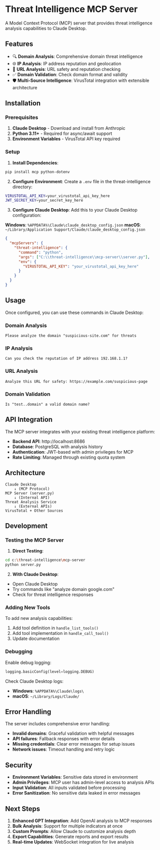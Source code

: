# Threat Intelligence MCP Server

A Model Context Protocol (MCP) server that provides threat intelligence analysis capabilities to Claude Desktop.

## Features

- 🔍 **Domain Analysis**: Comprehensive domain threat intelligence
- 🌐 **IP Analysis**: IP address reputation and geolocation  
- 🔗 **URL Analysis**: URL safety and reputation checking
- ✅ **Domain Validation**: Check domain format and validity
- 🛡️ **Multi-Source Intelligence**: VirusTotal integration with extensible architecture

## Installation

### Prerequisites

1. **Claude Desktop** - Download and install from Anthropic
2. **Python 3.11+** - Required for async/await support
3. **Environment Variables** - VirusTotal API key required

### Setup

1. **Install Dependencies**:
```bash
pip install mcp python-dotenv
```

2. **Configure Environment**:
Create a `.env` file in the threat-intelligence directory:
```bash
VIRUSTOTAL_API_KEY=your_virustotal_api_key_here
JWT_SECRET_KEY=your_secret_key_here
```

3. **Configure Claude Desktop**:
Add this to your Claude Desktop configuration:

**Windows**: `%APPDATA%\Claude\claude_desktop_config.json`
**macOS**: `~/Library/Application Support/Claude/claude_desktop_config.json`

```json
{
  "mcpServers": {
    "threat-intelligence": {
      "command": "python",
      "args": ["C:\\threat-intelligence\\mcp-server\\server.py"],
      "env": {
        "VIRUSTOTAL_API_KEY": "your_virustotal_api_key_here"
      }
    }
  }
}
```

## Usage

Once configured, you can use these commands in Claude Desktop:

### Domain Analysis
```
Please analyze the domain "suspicious-site.com" for threats
```

### IP Analysis  
```
Can you check the reputation of IP address 192.168.1.1?
```

### URL Analysis
```
Analyze this URL for safety: https://example.com/suspicious-page
```

### Domain Validation
```
Is "test..domain" a valid domain name?
```

## API Integration

The MCP server integrates with your existing threat intelligence platform:

- **Backend API**: http://localhost:8686
- **Database**: PostgreSQL with analysis history
- **Authentication**: JWT-based with admin privileges for MCP
- **Rate Limiting**: Managed through existing quota system

## Architecture

```
Claude Desktop
    ↓ (MCP Protocol)
MCP Server (server.py)
    ↓ (Internal API)
Threat Analysis Service
    ↓ (External APIs)
VirusTotal + Other Sources
```

## Development

### Testing the MCP Server

1. **Direct Testing**:
```bash
cd c:\threat-intelligence\mcp-server
python server.py
```

2. **With Claude Desktop**:
- Open Claude Desktop
- Try commands like "analyze domain google.com"
- Check for threat intelligence responses

### Adding New Tools

To add new analysis capabilities:

1. Add tool definition in `handle_list_tools()`
2. Add tool implementation in `handle_call_tool()`
3. Update documentation

### Debugging

Enable debug logging:
```python
logging.basicConfig(level=logging.DEBUG)
```

Check Claude Desktop logs:
- **Windows**: `%APPDATA%\Claude\logs\`
- **macOS**: `~/Library/Logs/Claude/`

## Error Handling

The server includes comprehensive error handling:

- **Invalid domains**: Graceful validation with helpful messages
- **API failures**: Fallback responses with error details
- **Missing credentials**: Clear error messages for setup issues
- **Network issues**: Timeout handling and retry logic

## Security

- **Environment Variables**: Sensitive data stored in environment
- **Admin Privileges**: MCP user has admin-level access to analysis APIs
- **Input Validation**: All inputs validated before processing
- **Error Sanitization**: No sensitive data leaked in error messages

## Next Steps

1. **Enhanced GPT Integration**: Add OpenAI analysis to MCP responses
2. **Bulk Analysis**: Support for multiple indicators at once  
3. **Custom Prompts**: Allow Claude to customize analysis depth
4. **Export Capabilities**: Generate reports and export results
5. **Real-time Updates**: WebSocket integration for live analysis
